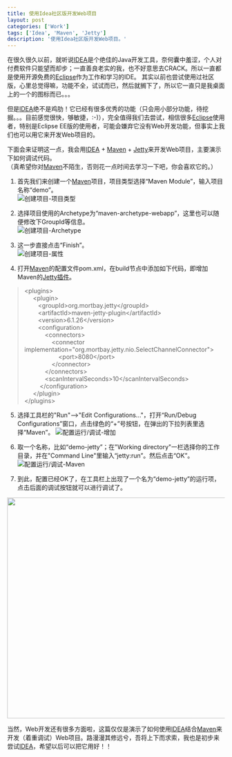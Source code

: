 ```yaml
---
title: 使用Idea社区版开发Web项目
layout: post
categories: ['Work']
tags: ['Idea', 'Maven', 'Jetty']
description: '使用Idea社区版开发Web项目。'
---
```


在很久很久以前，就听说[IDEA][11]是个绝佳的Java开发工具，奈何囊中羞涩，个人对付费软件只能望而却步；一直善良老实的我，也不好意思去CRACK。所以一直都是使用开源免费的[Eclipse][12]作为工作和学习的IDE。
其实以前也尝试使用过社区版，心里总觉得嘛，功能不全，试试而已，然后就搁下了，所以它一直只是我桌面上的一个的图标而已。。。

但是[IDEA][11]绝不是鸡肋！它已经有很多优秀的功能（只会用小部分功能，待挖掘。。。目前感觉很快，够敏捷，:-)），完全值得我们去尝试，相信很多[Eclipse][12]使用者，特别是Eclipse EE版的使用者，可能会嫌弃它没有Web开发功能，但事实上我们也可以用它来开发Web项目的。

下面会来证明这一点，我会用[IDEA][11] + [Maven][13] + [Jetty][15]来开发Web项目，主要演示下如何调试代码。  
（真希望你对[Maven][13]不陌生，否则花一点时间去学习一下吧，你会喜欢它的。）

1. 首先我们来创建一个[Maven][13]项目，项目类型选择“Maven Module”，输入项目名称“demo”。  
![创建项目-项目类型][1]

2. 选择项目使用的Archetype为“maven-archetype-webapp”，这里也可以随便修改下GroupId等信息。  
![创建项目-Archetype][2]

3. 这一步直接点击“Finish”。  
![创建项目-属性][3]

4. 打开[Maven][13]的配置文件pom.xml，在build节点中添加如下代码，即增加Maven的[Jetty插件][14]。
> &lt;plugins&gt;  
> &nbsp;&nbsp;&nbsp;&nbsp; &lt;plugin&gt;  
> &nbsp;&nbsp;&nbsp;&nbsp;&nbsp;&nbsp;&nbsp;&nbsp;&lt;groupId&gt;org.mortbay.jetty&lt;/groupId&gt;  
> &nbsp;&nbsp;&nbsp;&nbsp;&nbsp;&nbsp;&nbsp;&nbsp;&lt;artifactId&gt;maven-jetty-plugin&lt;/artifactId&gt;  
> &nbsp;&nbsp;&nbsp;&nbsp;&nbsp;&nbsp;&nbsp;&nbsp;&lt;version&gt;6.1.26&lt;/version&gt;  
> &nbsp;&nbsp;&nbsp;&nbsp;&nbsp;&nbsp;&nbsp;&nbsp;&lt;configuration&gt;  
> &nbsp;&nbsp;&nbsp;&nbsp;&nbsp;&nbsp;&nbsp;&nbsp;&nbsp;&nbsp;&nbsp;&nbsp;&lt;connectors&gt;  
> &nbsp;&nbsp;&nbsp;&nbsp;&nbsp;&nbsp;&nbsp;&nbsp;&nbsp;&nbsp;&nbsp;&nbsp;&nbsp;&nbsp;&nbsp;&nbsp;&lt;connector implementation="org.mortbay.jetty.nio.SelectChannelConnector"&gt;  
> &nbsp;&nbsp;&nbsp;&nbsp;&nbsp;&nbsp;&nbsp;&nbsp;&nbsp;&nbsp;&nbsp;&nbsp;&nbsp;&nbsp;&nbsp;&nbsp;&nbsp;&nbsp;&nbsp;&nbsp;&lt;port&gt;8080&lt;/port&gt;  
> &nbsp;&nbsp;&nbsp;&nbsp;&nbsp;&nbsp;&nbsp;&nbsp;&nbsp;&nbsp;&nbsp;&nbsp;&nbsp;&nbsp;&nbsp;&nbsp;&lt;/connector&gt;  
> &nbsp;&nbsp;&nbsp;&nbsp;&nbsp;&nbsp;&nbsp;&nbsp;&nbsp;&nbsp;&nbsp;&nbsp;&lt;/connectors&gt;  
> &nbsp;&nbsp;&nbsp;&nbsp;&nbsp;&nbsp;&nbsp;&nbsp;&nbsp;&nbsp;&nbsp;&nbsp;&lt;scanIntervalSeconds&gt;10&lt;/scanIntervalSeconds&gt;  
> &nbsp;&nbsp;&nbsp;&nbsp;&nbsp;&nbsp;&nbsp;&nbsp; &lt;/configuration&gt;  
> &nbsp;&nbsp;&nbsp;&nbsp; &lt;/plugin&gt;  
> &lt;/plugins&gt;  

5. 选择工具栏的"Run"-->"Edit Configurations..."，打开“Run/Debug Configurations”窗口，点击绿色的“+”号按钮，在弹出的下拉列表里选择“Maven”。
![配置运行/调试-增加][4]

6. 取一个名称，比如“demo-jetty”；在"Working directory"一栏选择你的工作目录，并在"Command Line"里输入“jetty:run”。然后点击“OK”。  
![配置运行/调试-Maven][5]

7. 到此，配置已经OK了，在工具栏上出现了一个名为“demo-jetty”的运行项，点击后面的调试按钮就可以进行调试了。  
<img src="http://static.oschina.net/uploads/space/2012/1206/223947_wYLs_80532.png" width="670px" height="512px"/>

当然，Web开发还有很多方面啦，这篇仅仅是演示了如何使用[IDEA][11]结合[Maven][13]来开发（着重调试）Web项目。路漫漫其修远兮，吾将上下而求索，我也是初步来尝试[IDEA][11]，希望以后可以把它用好！！

  [1]: {{site.url}}/uploads/2012-12-06/222828_JrZA_80532.png
  [2]: {{site.url}}/uploads/2012-12-06/222904_DxyX_80532.png
  [3]: {{site.url}}/uploads/2012-12-06/223024_yV3j_80532.png
  [4]: {{site.url}}/uploads/2012-12-06/223812_yM8Q_80532.png
  [5]: {{site.url}}/uploads/2012-12-06/223909_KTqX_80532.png
  [6]: {{site.url}}/uploads/2012-12-06/223947_wYLs_80532.png

  [11]: http://www.jetbrains.com/idea/
  [12]: http://www.eclipse.org/
  [13]: http://maven.apache.org/
  [14]: http://docs.codehaus.org/display/JETTY/Maven+Jetty+Plugin
  [15]: http://jetty.codehaus.org/jetty/
